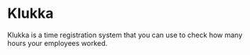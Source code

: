 # Klukka
Klukka is a time registration system that you can use to check how many hours your employees worked.
